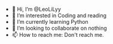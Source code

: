 - 👋 Hi, I’m @LeoLiLyy
- 👀 I’m interested in Coding and reading
- 🌱 I’m currently learning Python
- 💞️ I’m looking to collaborate on nothing
- 📫 How to reach me: Don't reach me.

<!---
LeoLiLyy/LeoLiLyy is a ✨ special ✨ repository because its `README.md` (this file) appears on your GitHub profile.
You can click the Preview link to take a look at your changes.
--->
